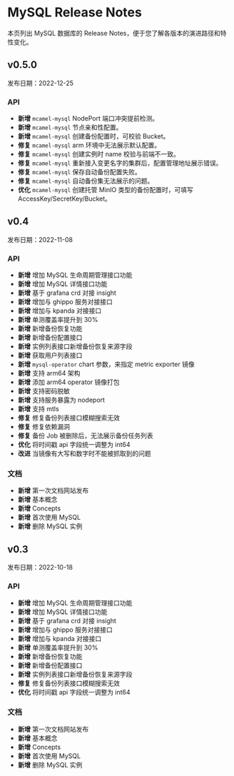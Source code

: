 # MySQL Release Notes

本页列出 MySQL 数据库的 Release Notes，便于您了解各版本的演进路径和特性变化。

## v0.5.0

发布日期：2022-12-25

### API

- **新增** `mcamel-mysql` NodePort 端口冲突提前检测。
- **新增** `mcamel-mysql` 节点亲和性配置。
- **新增** `mcamel-mysql` 创建备份配置时，可校验 Bucket。
- **修复** `mcamel-mysql` arm 环境中无法展示默认配置。
- **修复** `mcamel-mysql` 创建实例时 name 校验与前端不一致。
- **修复** `mcamel-mysql` 重新接入变更名字的集群后，配置管理地址展示错误。
- **修复** `mcamel-mysql` 保存自动备份配置失败。
- **修复** `mcamel-mysql` 自动备份集无法展示的问题。
- **优化** `mcamel-mysql` 创建托管 MinIO 类型的备份配置时，可填写 AccessKey/SecretKey/Bucket。

## v0.4

发布日期：2022-11-08

### API

- **新增** 增加 MySQL 生命周期管理接口功能
- **新增** 增加 MySQL 详情接口功能
- **新增** 基于 grafana crd 对接 insight
- **新增** 增加与 ghippo 服务对接接口
- **新增** 增加与 kpanda 对接接口
- **新增** 单测覆盖率提升到 30%
- **新增** 新增备份恢复功能
- **新增** 新增备份配置接口
- **新增** 实例列表接口新增备份恢复来源字段
- **新增** 获取用户列表接口
- **新增** `mysql-operator` chart 参数，来指定 metric exporter 镜像
- **新增** 支持 arm64 架构
- **新增** 添加 arm64 operator 镜像打包
- **新增** 支持密码脱敏
- **新增** 支持服务暴露为 nodeport
- **新增** 支持 mtls
- **修复** 修复备份列表接口模糊搜索无效
- **修复** 修复依赖漏洞
- **修复** 备份 Job 被删除后，无法展示备份任务列表
- **优化** 将时间戳 api 字段统一调整为 int64
- **改进** 当镜像有大写和数字时不能被抓取到的问题

### 文档

- **新增** 第一次文档网站发布
- **新增** 基本概念
- **新增** Concepts
- **新增** 首次使用 MySQL
- **新增** 删除 MySQL 实例

## v0.3

发布日期：2022-10-18

### API

- **新增** 增加 MySQL 生命周期管理接口功能
- **新增** 增加 MySQL 详情接口功能
- **新增** 基于 grafana crd 对接 insight
- **新增** 增加与 ghippo 服务对接接口
- **新增** 增加与 kpanda 对接接口
- **新增** 单测覆盖率提升到 30%
- **新增** 新增备份恢复功能
- **新增** 新增备份配置接口
- **新增** 实例列表接口新增备份恢复来源字段
- **修复** 修复备份列表接口模糊搜索无效
- **优化** 将时间戳 api 字段统一调整为 int64

### 文档

- **新增** 第一次文档网站发布
- **新增** 基本概念
- **新增** Concepts
- **新增** 首次使用 MySQL
- **新增** 删除 MySQL 实例
